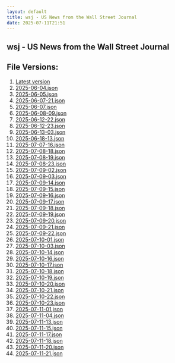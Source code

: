 ```yaml
---
layout: default
title: wsj - US News from the Wall Street Journal
date: 2025-07-11T21:51
---
```


## wsj - US News from the Wall Street Journal

<div id="data-chart"></div>
<div id="data-table"></div>
<script>
document.addEventListener('DOMContentLoaded', function(){
  document.getElementById('data-table').textContent = 'This source isn't supported for tables yet.';
});
</script>

## File Versions:
1. [Latest version](./latest.json)
2. [2025-06-04.json](./2025-06-04.json)
3. [2025-06-05.json](./2025-06-05.json)
4. [2025-06-07-21.json](./2025-06-07-21.json)
5. [2025-06-07.json](./2025-06-07.json)
6. [2025-06-08-09.json](./2025-06-08-09.json)
7. [2025-06-12-22.json](./2025-06-12-22.json)
8. [2025-06-12-23.json](./2025-06-12-23.json)
9. [2025-06-13-03.json](./2025-06-13-03.json)
10. [2025-06-18-13.json](./2025-06-18-13.json)
11. [2025-07-07-16.json](./2025-07-07-16.json)
12. [2025-07-08-18.json](./2025-07-08-18.json)
13. [2025-07-08-19.json](./2025-07-08-19.json)
14. [2025-07-08-23.json](./2025-07-08-23.json)
15. [2025-07-09-02.json](./2025-07-09-02.json)
16. [2025-07-09-03.json](./2025-07-09-03.json)
17. [2025-07-09-14.json](./2025-07-09-14.json)
18. [2025-07-09-15.json](./2025-07-09-15.json)
19. [2025-07-09-16.json](./2025-07-09-16.json)
20. [2025-07-09-17.json](./2025-07-09-17.json)
21. [2025-07-09-18.json](./2025-07-09-18.json)
22. [2025-07-09-19.json](./2025-07-09-19.json)
23. [2025-07-09-20.json](./2025-07-09-20.json)
24. [2025-07-09-21.json](./2025-07-09-21.json)
25. [2025-07-09-22.json](./2025-07-09-22.json)
26. [2025-07-10-01.json](./2025-07-10-01.json)
27. [2025-07-10-03.json](./2025-07-10-03.json)
28. [2025-07-10-14.json](./2025-07-10-14.json)
29. [2025-07-10-16.json](./2025-07-10-16.json)
30. [2025-07-10-17.json](./2025-07-10-17.json)
31. [2025-07-10-18.json](./2025-07-10-18.json)
32. [2025-07-10-19.json](./2025-07-10-19.json)
33. [2025-07-10-20.json](./2025-07-10-20.json)
34. [2025-07-10-21.json](./2025-07-10-21.json)
35. [2025-07-10-22.json](./2025-07-10-22.json)
36. [2025-07-10-23.json](./2025-07-10-23.json)
37. [2025-07-11-01.json](./2025-07-11-01.json)
38. [2025-07-11-04.json](./2025-07-11-04.json)
39. [2025-07-11-13.json](./2025-07-11-13.json)
40. [2025-07-11-15.json](./2025-07-11-15.json)
41. [2025-07-11-17.json](./2025-07-11-17.json)
42. [2025-07-11-18.json](./2025-07-11-18.json)
43. [2025-07-11-20.json](./2025-07-11-20.json)
44. [2025-07-11-21.json](./2025-07-11-21.json)
